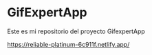 # GifExpertApp

Este es mi repositorio del proyecto GifexpertApp

https://reliable-platinum-6c911f.netlify.app/